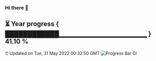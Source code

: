 ### Hi there 👋
⏳ Year progress { ████████████▁▁▁▁▁▁▁▁▁▁▁▁▁▁▁▁▁▁ } 41.10 %
---
⏰ Updated on Tue, 31 May 2022 00:32:50 GMT
![Progress Bar CI](https://github.com/Moyi321/Moyi321/workflows/Progress%20Bar%20CI/badge.svg)
